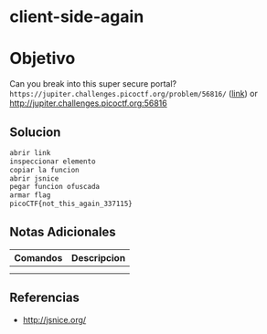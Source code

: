 # client-side-again
# Objetivo
Can you break into this super secure portal? `https://jupiter.challenges.picoctf.org/problem/56816/` ([link](https://jupiter.challenges.picoctf.org/problem/56816/)) or http://jupiter.challenges.picoctf.org:56816
## Solucion
```Bash
abrir link
inspeccionar elemento
copiar la funcion
abrir jsnice
pegar funcion ofuscada
armar flag
picoCTF{not_this_again_337115}
```
## Notas Adicionales
|**Comandos**|**Descripcion**|
|--------|-------------|
|||
|||
## Referencias
* http://jsnice.org/
